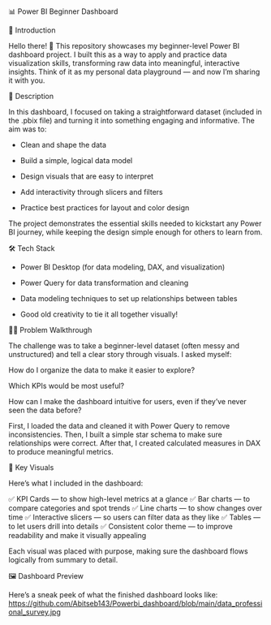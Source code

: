📊 Power BI Beginner Dashboard



🌟 Introduction

Hello there! 👋 This repository showcases my beginner-level Power BI dashboard project. I built this as a way to apply and practice data visualization skills, transforming raw data into meaningful, interactive insights. Think of it as my personal data playground — and now I’m sharing it with you.



📝 Description

In this dashboard, I focused on taking a straightforward dataset (included in the .pbix file) and turning it into something engaging and informative. The aim was to:

- Clean and shape the data

- Build a simple, logical data model

- Design visuals that are easy to interpret

- Add interactivity through slicers and filters

- Practice best practices for layout and color design

The project demonstrates the essential skills needed to kickstart any Power BI journey, while keeping the design simple enough for others to learn from.



🛠️ Tech Stack

- Power BI Desktop (for data modeling, DAX, and visualization)

- Power Query for data transformation and cleaning

- Data modeling techniques to set up relationships between tables

- Good old creativity to tie it all together visually!


  

🕵️‍♂️ Problem Walkthrough

The challenge was to take a beginner-level dataset (often messy and unstructured) and tell a clear story through visuals. I asked myself:

How do I organize the data to make it easier to explore?

Which KPIs would be most useful?

How can I make the dashboard intuitive for users, even if they’ve never seen the data before?

First, I loaded the data and cleaned it with Power Query to remove inconsistencies. Then, I built a simple star schema to make sure relationships were correct. After that, I created calculated measures in DAX to produce meaningful metrics.




🎨 Key Visuals

Here’s what I included in the dashboard:

✅ KPI Cards — to show high-level metrics at a glance
✅ Bar charts — to compare categories and spot trends
✅ Line charts — to show changes over time
✅ Interactive slicers — so users can filter data as they like
✅ Tables — to let users drill into details
✅ Consistent color theme — to improve readability and make it visually appealing

Each visual was placed with purpose, making sure the dashboard flows logically from summary to detail.



🖼️ Dashboard Preview

Here’s a sneak peek of what the finished dashboard looks like:
https://github.com/Abitseb143/Powerbi_dashboard/blob/main/data_professional_survey.jpg
